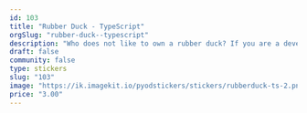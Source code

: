 ```yaml
---
id: 103
title: "Rubber Duck - TypeScript"
orgSlug: "rubber-duck--typescript"
description: "Who does not like to own a rubber duck? If you are a developer, you cannot miss it. With this sticker, you can take your rubber duck with you wherever you go. This Rubber Duck will help you debug your TypeScript code."
draft: false
community: false
type: stickers
slug: "103"
image: "https://ik.imagekit.io/pyodstickers/stickers/rubberduck-ts-2.png"
price: "3.00"
---
```

